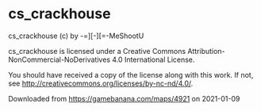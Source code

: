 # cs_crackhouse

cs_crackhouse (c) by -=][-][=-MeShootU

cs_crackhouse is licensed under a
Creative Commons Attribution-NonCommercial-NoDerivatives 4.0 International License.

You should have received a copy of the license along with this
work. If not, see <http://creativecommons.org/licenses/by-nc-nd/4.0/>.

Downloaded from https://gamebanana.com/maps/4921 on 2021-01-09